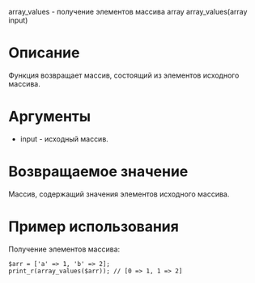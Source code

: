 array_values - получение элементов массива
    array array_values(array input)

Описание
========

Функция возвращает массив, состоящий из элементов исходного массива.

Аргументы
=========

* input - исходный массив.

Возвращаемое значение
=====================

Массив, содержащий значения элементов исходного массива.

Пример использования
====================

Получение элементов массива:

    $arr = ['a' => 1, 'b' => 2];
    print_r(array_values($arr)); // [0 => 1, 1 => 2]
